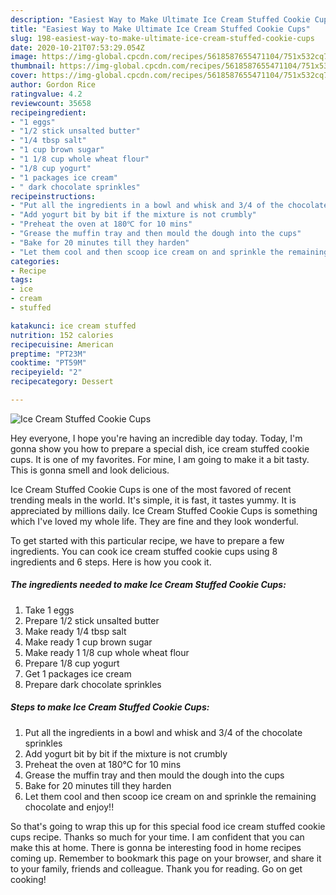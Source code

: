```yaml
---
description: "Easiest Way to Make Ultimate Ice Cream Stuffed Cookie Cups"
title: "Easiest Way to Make Ultimate Ice Cream Stuffed Cookie Cups"
slug: 198-easiest-way-to-make-ultimate-ice-cream-stuffed-cookie-cups
date: 2020-10-21T07:53:29.054Z
image: https://img-global.cpcdn.com/recipes/5618587655471104/751x532cq70/ice-cream-stuffed-cookie-cups-recipe-main-photo.jpg
thumbnail: https://img-global.cpcdn.com/recipes/5618587655471104/751x532cq70/ice-cream-stuffed-cookie-cups-recipe-main-photo.jpg
cover: https://img-global.cpcdn.com/recipes/5618587655471104/751x532cq70/ice-cream-stuffed-cookie-cups-recipe-main-photo.jpg
author: Gordon Rice
ratingvalue: 4.2
reviewcount: 35658
recipeingredient:
- "1 eggs"
- "1/2 stick unsalted butter"
- "1/4 tbsp salt"
- "1 cup brown sugar"
- "1 1/8 cup whole wheat flour"
- "1/8 cup yogurt"
- "1 packages ice cream"
- " dark chocolate sprinkles"
recipeinstructions:
- "Put all the ingredients in a bowl and whisk and 3/4 of the chocolate sprinkles"
- "Add yogurt bit by bit if the mixture is not crumbly"
- "Preheat the oven at 180℃ for 10 mins"
- "Grease the muffin tray and then mould the dough into the cups"
- "Bake for 20 minutes till they harden"
- "Let them cool and then scoop ice cream on and sprinkle the remaining chocolate and enjoy!!"
categories:
- Recipe
tags:
- ice
- cream
- stuffed

katakunci: ice cream stuffed 
nutrition: 152 calories
recipecuisine: American
preptime: "PT23M"
cooktime: "PT59M"
recipeyield: "2"
recipecategory: Dessert

---
```



![Ice Cream Stuffed Cookie Cups](https://img-global.cpcdn.com/recipes/5618587655471104/751x532cq70/ice-cream-stuffed-cookie-cups-recipe-main-photo.jpg)

Hey everyone, I hope you're having an incredible day today. Today, I'm gonna show you how to prepare a special dish, ice cream stuffed cookie cups. It is one of my favorites. For mine, I am going to make it a bit tasty. This is gonna smell and look delicious.

Ice Cream Stuffed Cookie Cups is one of the most favored of recent trending meals in the world. It's simple, it is fast, it tastes yummy. It is appreciated by millions daily. Ice Cream Stuffed Cookie Cups is something which I've loved my whole life. They are fine and they look wonderful.




To get started with this particular recipe, we have to prepare a few ingredients. You can cook ice cream stuffed cookie cups using 8 ingredients and 6 steps. Here is how you cook it.

<!--inarticleads1-->

##### The ingredients needed to make Ice Cream Stuffed Cookie Cups:

1. Take 1 eggs
1. Prepare 1/2 stick unsalted butter
1. Make ready 1/4 tbsp salt
1. Make ready 1 cup brown sugar
1. Make ready 1 1/8 cup whole wheat flour
1. Prepare 1/8 cup yogurt
1. Get 1 packages ice cream
1. Prepare  dark chocolate sprinkles




<!--inarticleads2-->

##### Steps to make Ice Cream Stuffed Cookie Cups:

1. Put all the ingredients in a bowl and whisk and 3/4 of the chocolate sprinkles
1. Add yogurt bit by bit if the mixture is not crumbly
1. Preheat the oven at 180℃ for 10 mins
1. Grease the muffin tray and then mould the dough into the cups
1. Bake for 20 minutes till they harden
1. Let them cool and then scoop ice cream on and sprinkle the remaining chocolate and enjoy!!




So that's going to wrap this up for this special food ice cream stuffed cookie cups recipe. Thanks so much for your time. I am confident that you can make this at home. There is gonna be interesting food in home recipes coming up. Remember to bookmark this page on your browser, and share it to your family, friends and colleague. Thank you for reading. Go on get cooking!
